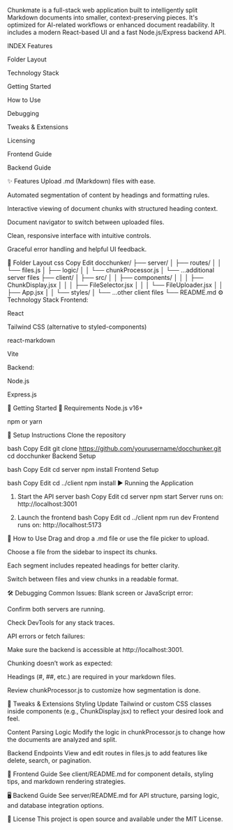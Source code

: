 Chunkmate is a full-stack web application built to intelligently split Markdown documents into smaller, context-preserving pieces. It's optimized for AI-related workflows or enhanced document readability. It includes a modern React-based UI and a fast Node.js/Express backend API.

INDEX
Features

Folder Layout

Technology Stack

Getting Started

How to Use

Debugging

Tweaks & Extensions

Licensing

Frontend Guide

Backend Guide

✨ Features
Upload .md (Markdown) files with ease.

Automated segmentation of content by headings and formatting rules.

Interactive viewing of document chunks with structured heading context.

Document navigator to switch between uploaded files.

Clean, responsive interface with intuitive controls.

Graceful error handling and helpful UI feedback.

📁 Folder Layout
css
Copy
Edit
docchunker/
├── server/
│   ├── routes/
│   │   └── files.js
│   ├── logic/
│   │   └── chunkProcessor.js
│   └── ...additional server files
├── client/
│   ├── src/
│   │   ├── components/
│   │   │   ├── ChunkDisplay.jsx
│   │   │   ├── FileSelector.jsx
│   │   │   └── FileUploader.jsx
│   │   ├── App.jsx
│   │   └── styles/
│   └── ...other client files
└── README.md
⚙️ Technology Stack
Frontend:

React

Tailwind CSS (alternative to styled-components)

react-markdown

Vite

Backend:

Node.js

Express.js

🚀 Getting Started
📌 Requirements
Node.js v16+

npm or yarn

🔧 Setup Instructions
Clone the repository

bash
Copy
Edit
git clone https://github.com/yourusername/docchunker.git
cd docchunker
Backend Setup

bash
Copy
Edit
cd server
npm install
Frontend Setup

bash
Copy
Edit
cd ../client
npm install
▶️ Running the Application
1. Start the API server
bash
Copy
Edit
cd server
npm start
Server runs on: http://localhost:3001

2. Launch the frontend
bash
Copy
Edit
cd ../client
npm run dev
Frontend runs on: http://localhost:5173

🧪 How to Use
Drag and drop a .md file or use the file picker to upload.

Choose a file from the sidebar to inspect its chunks.

Each segment includes repeated headings for better clarity.

Switch between files and view chunks in a readable format.

🛠 Debugging
Common Issues:
Blank screen or JavaScript error:

Confirm both servers are running.

Check DevTools for any stack traces.

API errors or fetch failures:

Make sure the backend is accessible at http://localhost:3001.

Chunking doesn’t work as expected:

Headings (#, ##, etc.) are required in your markdown files.

Review chunkProcessor.js to customize how segmentation is done.

🎨 Tweaks & Extensions
Styling
Update Tailwind or custom CSS classes inside components (e.g., ChunkDisplay.jsx) to reflect your desired look and feel.

Content Parsing Logic
Modify the logic in chunkProcessor.js to change how the documents are analyzed and split.

Backend Endpoints
View and edit routes in files.js to add features like delete, search, or pagination.

📘 Frontend Guide
See client/README.md for component details, styling tips, and markdown rendering strategies.

🖥 Backend Guide
See server/README.md for API structure, parsing logic, and database integration options.

🪪 License
This project is open source and available under the MIT License.
